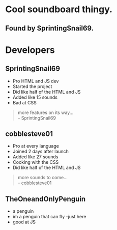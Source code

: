 # Cool soundboard thingy. 
## Found by SprintingSnail69.
# Developers
## SprintingSnail69
- Pro HTML and JS dev
- Started the project
- Did like half of the HTML and JS
- Added like 15 sounds
- Bad at CSS
> more features on its way... <br>
>             - SprintingSnail69
## cobblesteve01
- Pro at every language
- Joined 2 days after launch
- Added like 27 sounds
- Cooking with the CSS
- Did like half of the HTML and JS
> more sounds to come... <br>
>             - cobblesteve01
## TheOneandOnlyPenguin
- a penguin
- im a penguin that can fly
-just here
- good at JS
